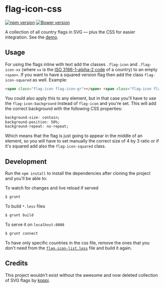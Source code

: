 # flag-icon-css

[![npm version](https://badge.fury.io/js/flag-icon-css.svg)](https://badge.fury.io/js/flag-icon-css)
[![Bower version](https://badge.fury.io/bo/flag-icon-css.svg)](https://badge.fury.io/bo/flag-icon-css)

A collection of all country flags in SVG — plus the CSS for easier integration.
See the [demo](http://lipis.github.io/flag-icon-css/).

## Usage

For using the flags inline with text add the classes `.flag-icon` and
`.flag-icon-xx` (where `xx` is the
[ISO 3166-1-alpha-2 code](http://www.iso.org/iso/country_names_and_code_elements)
of a country) to an empty `<span>`. If you want to have a squared version flag
then add the class `flag-icon-squared` as well. Example:

```html
<span class="flag-icon flag-icon-gr"></span> <span class="flag-icon flag-icon-gr flag-icon-squared"></span>
```

You could also apply this to any element, but in that case you'll have to use the
`flag-icon-background` instead of `flag-icon` and you're set. This will add the
correct background with the following CSS properties:

```css
background-size: contain;
background-position: 50%;
background-repeat: no-repeat;
```

Which means that the flag is just going to appear in the middle of an element, so
you will have to set manually the correct size of 4 by 3 ratio or if it's squared
add also the `flag-icon-squared` class.

## Development

Run the `npm install` to install the dependencies after cloning the project and
you'll be able to:

To watch for changes and live reload if served

```bash
$ grunt
```

To build `*.less` files

```bash
$ grunt build
```

To serve it on `localhost:8000`

```bash
$ grunt connect
```

To have only specific countries in the css file, remove the ones that you don't
need from the
[`flag-icon-list.less`](https://github.com/lipis/flag-icon-css/blob/master/less/flag-icon-list.less)
file and build it again.

## Credits

This project wouldn't exist without the awesome and now deleted collection of
SVG flags by [koppi](https://github.com/koppi).
